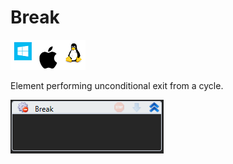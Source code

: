 # Break

![](<../../../.gitbook/assets/image (94).png>)

Element performing unconditional exit from a cycle.

![](<../../../.gitbook/assets/1 (68).png>)

